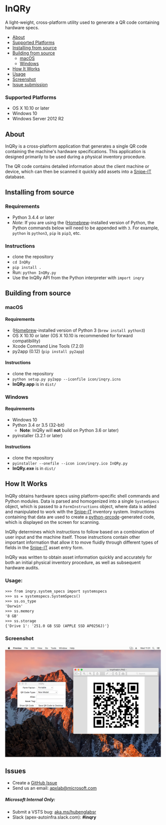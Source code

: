 # InQRy

A light-weight, cross-platform utility used to generate a QR code containing hardware specs.

- [About](#about)
- [Supported Platforms](#supported-platforms)
- [Installing from source](#installing-from-source)
- [Building from source](#building-from-source)
    - [macOS](#macos)
    - [Windows](#windows)
- [How It Works](#how-it-works)
- [Usage](#usage)
- [Screenshot](#screenshot)
- [Issue submission](#issue-submission)

### Supported Platforms
- OS X 10.10 or later
- Windows 10
- Windows Server 2012 R2

## About
InQRy is a cross-platform application that generates a single QR code containing the machine's hardware
specifications. This application is designed primarily to be used during a physical inventory procedure.

The QR code contains detailed information about the client machine or device,
which can then be scanned it quickly add assets into a [Snipe-IT](https://github.com/snipe/snipe-it) database.

## Installing from source
### Requirements
- Python 3.4.4 or later
- *Note*: If you are using the ([Homebrew](https://brew.sh/)-installed version of Python, the Python commands below
will need to be appended with `3`. For example, `python` is `python3`, `pip` is `pip3`, etc.

### Instructions
- clone the repository
- `cd InQRy`
- `pip install .`
- Run: `python InQRy.py`
- Use the InQRy API from the Python interpreter with `import inqry`

## Building from source
### macOS
#### Requirements
- ([Homebrew](https://brew.sh/)-installed version of Python 3 (`brew install python3`)
- OS X 10.10 or later (OS X 10.10 is recommended for forward compatibility)
- Xcode Command Line Tools (7.2.0)
- py2app (0.12) (`pip install py2app`)

#### Instructions
- clone the repository
- `python setup.py py2app --iconfile icon/inqry.icns`
- **InQRy.app** is in `dist/`

### Windows
#### Requirements
- Windows 10
- Python 3.4 or 3.5 (32-bit)
    - **Note**: InQRy will **not** build on Python 3.6 or later)
- pyinstaller (3.2.1 or later)

#### Instructions
- clone the repository
- `pyinstaller --onefile --icon icon/inqry.ico InQRy.py`
- **InQRy.exe** is in `dist/`



## How It Works

InQRy obtains hardware specs using platform-specific shell commands and Python modules. Data is parsed and 
homogenized into a single `SystemSpecs` object, which is passed to a `FormInstructions` object, where data is added and
manipulated to work with the [Snipe-IT](https://github.com/snipe/snipe-it) inventory system. Instructions containing
that data are used to create a [python-qrcode](https://github.com/lincolnloop/python-qrcode)-generated code,
which is displayed on the screen for scanning.

InQRy determines which instructions to follow based on a combination of user input
and the machine itself. Those instructions contain other important information that
allow it to move fluidly through different types of fields in the [Snipe-IT](https://github.com/snipe/snipe-it) asset
entry form.

InQRy was written to obtain asset information quickly and accurately for both
an initial physical inventory procedure, as well as subsequent hardware audits.

### Usage:
```
>>> from inqry.system_specs import systemspecs
>>> ss = systemspecs.SystemSpecs()
>>> ss.os_type
'Darwin'
>>> ss.memory
'8 GB'
>>> ss.storage
{'Drive 1': '251.0 GB SSD (APPLE SSD AP0256J)'}
```

### Screenshot

![InQRy GUI](docs/Screenshots/inqry_fullscreenshot.png)

## Issues
- Create a [GitHub Issue](https://github.com/Microsoft/InQRy/issues/new)
- Send us an email: [apxlab@microsoft.com](mailto:apxlab@microsoft.com)

##### Microsoft Internal Only:
- Submit a VSTS bug: [aka.ms/hubenglabsr](https://office.visualstudio.com/DefaultCollection/APEX/Lab-Support/_dashboards?activeDashboardId=88948f37-eb9b-4b40-a59a-b615aff02d4d)
- Slack (apex-autoinfra.slack.com): **#inqry**

